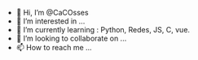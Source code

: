 - 👋 Hi, I’m @CaCOsses
- 👀 I’m interested in ...
- 🌱 I’m currently learning : Python, Redes, JS, C, vue.
- 💞️ I’m looking to collaborate on ...
- 📫 How to reach me ...

<!---
CaCOsses/CaCOsses is a ✨ special ✨ repository because its `README.md` (this file) appears on your GitHub profile.
You can click the Preview link to take a look at your changes.
--->
